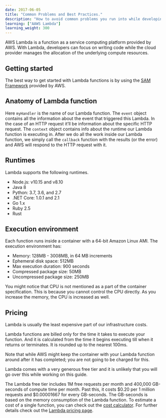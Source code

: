 ```yaml
---
date: 2017-06-05
title: "Common Problems and Best Practices."
description: "How to avoid common problems you run into while developing serverless applications."
learning: ["AAWS Lambda"]
learning_weight: 300
---
```


AWS Lambda is a function as a service computing platform provided by AWS. With Lambda, developers can focus on writing code while the cloud provider manages the allocation of the underlying compute resources.

## Getting started

The best way to get started with Lambda functions is by using the <a href='https://github.com/awslabs/serverless-application-model/' target='_blank'>SAM Framework</a> provided by AWS.

## Anatomy of Lambda function

Here `myHandler` is the name of our Lambda function. The `event` object contains all the information about the event that triggered this Lambda. In the case of an HTTP request it’ll be information about the specific HTTP request. The `context` object contains info about the runtime our Lambda function is executing in. After we do all the work inside our Lambda function, we simply call the `callback` function with the results (or the error) and AWS will respond to the HTTP request with it.

## Runtimes

Lambda supports the following runtimes.

  * Node.js: v10.15 and v8.10
  * Java 8
  * Python: 3.7, 3.6, and 2.7
  * .NET Core: 1.0.1 and 2.1
  * Go 1.x
  * Ruby 2.5
  * Rust

## Execution environment

Each function runs inside a container with a 64-bit Amazon Linux AMI. The execution environment has:

  * Memory: 128MB - 3008MB, in 64 MB increments
  * Ephemeral disk space: 512MB
  * Max execution duration: 900 seconds
  * Compressed package size: 50MB
  * Uncompressed package size: 250MB

You might notice that CPU is not mentioned as a part of the container specification. This is because you cannot control the CPU directly. As you increase the memory, the CPU is increased as well.

## Pricing

Lambda is usually the least expensive part of our infrastructure costs.

Lambda functions are billed only for the time it takes to execute your function. And it is calculated from the time it begins executing till when it returns or terminates. It is rounded up to the nearest 100ms.

Note that while AWS might keep the container with your Lambda function around after it has completed; you are not going to be charged for this.

Lambda comes with a very generous free tier and it is unlikely that you will go over this while working on this guide.

The Lambda free tier includes 1M free requests per month and 400,000 GB-seconds of compute time per month. Past this, it costs $0.20 per 1 million requests and $0.00001667 for every GB-seconds. The GB-seconds is based on the memory consumption of the Lambda function. To estimate a cost of a single function, you can check out the <a href='/lambda-cost-calculator' target='_blank'>cost calculator</a>. For further details check out the <a href='https://aws.amazon.com/lambda/pricing/' target='_blank'>Lambda pricing page</a>.
